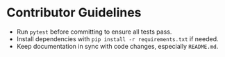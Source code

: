 # Contributor Guidelines

- Run `pytest` before committing to ensure all tests pass.
- Install dependencies with `pip install -r requirements.txt` if needed.
- Keep documentation in sync with code changes, especially `README.md`.
